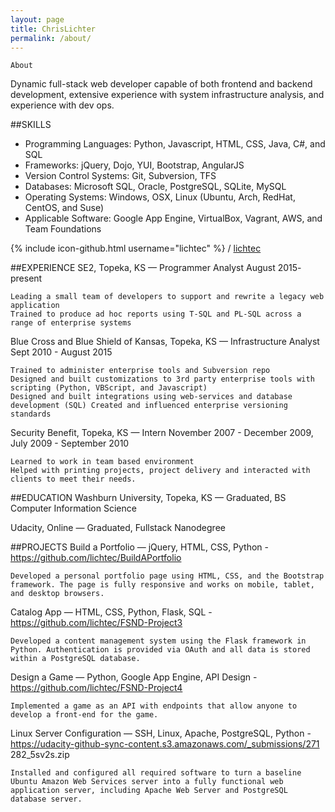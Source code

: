 ```yaml
---
layout: page
title: ChrisLichter
permalink: /about/
---
```


    About

Dynamic full-stack web developer capable of both frontend and backend development, extensive experience with system infrastructure analysis, and experience with dev ops.


##SKILLS
- Programming Languages: Python, Javascript, HTML, CSS, Java, C#, and SQL
- Frameworks: jQuery, Dojo, YUI, Bootstrap, AngularJS
- Version Control Systems: Git, Subversion, TFS
- Databases: Microsoft SQL, Oracle, PostgreSQL, SQLite, MySQL
- Operating Systems: Windows, OSX, Linux (Ubuntu, Arch, RedHat, CentOS, and Suse)
- Applicable Software: Google App Engine, VirtualBox, Vagrant, AWS, and Team Foundations

{% include icon-github.html username="lichtec" %} /
[lichtec](https://github.com/lichtec/)

##EXPERIENCE
SE2,  Topeka, KS —  Programmer Analyst
August 2015- present

    Leading a small team of developers to support and rewrite a legacy web application
    Trained to produce ad hoc reports using T-SQL and PL-SQL across a range of enterprise systems

Blue Cross and Blue Shield of Kansas,  Topeka, KS —  Infrastructure Analyst
Sept 2010 - August 2015

    Trained to administer enterprise tools and Subversion repo
    Designed and built customizations to 3rd party enterprise tools with scripting (Python, VBScript, and Javascript)
    Designed and built integrations using web-services and database development (SQL) Created and influenced enterprise versioning standards

Security Benefit,  Topeka, KS   —  Intern
November 2007 - December 2009, July 2009 - September 2010
    
    Learned to work in team based environment
    Helped with printing projects, project delivery and interacted with clients to meet their needs.

##EDUCATION
Washburn University,  Topeka, KS —  Graduated, BS Computer Information Science

Udacity,  Online — Graduated,  Fullstack Nanodegree 

##PROJECTS
Build a Portfolio  —  jQuery, HTML, CSS, Python - https://github.com/lichtec/BuildAPortfolio
    
    Developed a personal portfolio page using HTML, CSS, and the Bootstrap framework. The page is fully responsive and works on mobile, tablet, and desktop browsers.
      
Catalog App  —  HTML, CSS, Python, Flask, SQL - https://github.com/lichtec/FSND-Project3

    Developed a content management system using the Flask framework in Python. Authentication is provided via OAuth and all data is stored within a PostgreSQL database.

Design a Game  —  Python, Google App Engine, API Design - https://github.com/lichtec/FSND-Project4
    
    Implemented a game as an API with endpoints that allow anyone to develop a front-end for the game.

Linux Server Configuration  —  SSH, Linux, Apache, PostgreSQL, Python - https://udacity-github-sync-content.s3.amazonaws.com/_submissions/271 282_5sv2s.zip

    Installed and configured all required software to turn a baseline Ubuntu Amazon Web Services server into a fully functional web application server, including Apache Web Server and PostgreSQL database server.